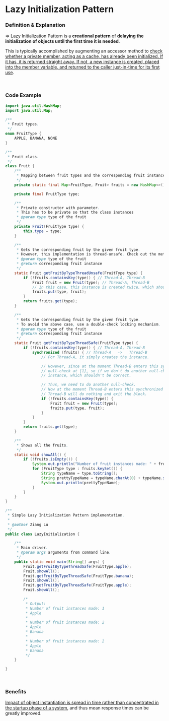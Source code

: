 # Lazy Initialization Pattern

### Definition & Explanation

=> Lazy Initialization Pattern is a **creational pattern** of **delaying the initialization of objects until the first time it is needed**.

This is typically accomplished by augmenting an accessor method to <u>check whether a private member, acting as a cache, has already been initialized. If it has, it is returned straight away. If not, a new instance is created, placed into the member variable, and returned to the caller just-in-time for its first use</u>.

<br>

### Code Example

```java
import java.util.HashMap;
import java.util.Map;

/**
 * Fruit types.
 */
enum FruitType {
    APPLE, BANANA, NONE
}

/**
 * Fruit class.
 */
class Fruit {
    /**
     * Mapping between fruit types and the corresponding fruit instances.
     */
    private static final Map<FruitType, Fruit> fruits = new HashMap<>();

    private final FruitType type;

    /**
     * Private constructor with parameter.
     * This has to be private so that the class instances
     * @param type type of the fruit
     */
    private Fruit(FruitType type) {
        this.type = type;
    }

    /**
     * Gets the corresponding fruit by the given fruit type.
     * However, this implementation is thread-unsafe. Check out the method body.
     * @param type type of the fruit
     * @return corresponding fruit instance
     */
    static Fruit getFruitByTypeThreadUnsafe(FruitType type) {
        if (!fruits.containsKey(type)) { // Thread-A, Thread-B
            Fruit fruit = new Fruit(type); // Thread-A, Thread-B
            // In this case, this instance is created twice, which shouldn't be correct.
            fruits.put(type, fruit);
        }
        return fruits.get(type);
    }

    /**
     * Gets the corresponding fruit by the given fruit type.
     * To avoid the above case, use a double-check locking mechanism.
     * @param type type of the fruit
     * @return corresponding fruit instance
     */
    static Fruit getFruitByTypeThreadSafe(FruitType type) {
        if (!fruits.containsKey(type)) { // Thread-A, Thread-B
            synchronized (fruits) { // Thread-A   ->   Thread-B
                // For Thread-A, it simply creates the instance.

                // However, since at the moment Thread-B enters this synchronized block, it has already passed the
                // null-check at [1], so if we don't do another null-check here, Thread-B will again create the
                // instance, which shouldn't be correct.

                // Thus, we need to do another null-check.
                // Now at the moment Thread-B enters this synchronized block, since Thread-A has created the instance,
                // Thread-B will do nothing and exit the block.
                if (!fruits.containsKey(type)) {
                    Fruit fruit = new Fruit(type);
                    fruits.put(type, fruit);
                }
            }
        }
        return fruits.get(type);
    }

    /**
     * Shows all the fruits.
     */
    static void showAll() {
        if (!fruits.isEmpty()) {
            System.out.println("Number of fruit instances made: " + fruits.size());
            for (FruitType type : fruits.keySet()) {
                String typeName = type.toString();
                String prettyTypeName = typeName.charAt(0) + typeName.substring(1).toLowerCase();
                System.out.println(prettyTypeName);
            }
        }
    }
}

/**
 * Simple Lazy Initialization Pattern implementation.
 *
 * @author Ziang Lu
 */
public class LazyInitialization {

    /**
     * Main driver.
     * @param args arguments from command line.
     */
    public static void main(String[] args) {
        Fruit.getFruitByTypeThreadSafe(FruitType.apple);
        Fruit.showAll();
        Fruit.getFruitByTypeThreadSafe(FruitType.banana);
        Fruit.showAll();
        Fruit.getFruitByTypeThreadSafe(FruitType.apple);
        Fruit.showAll();

        /*
         * Output:
         * Number of fruit instances made: 1
         * Apple
         *
         * Number of fruit instances made: 2
         * Apple
         * Banana
         *
         * Number of fruit instances made: 2
         * Apple
         * Banana
         */
    }

}

```

<br>

### Benefits

<u>Impact of object instantiation is spread in time rather than concentrated in the startup phase of a system</u>, and thus mean response times can be greatly improved.

